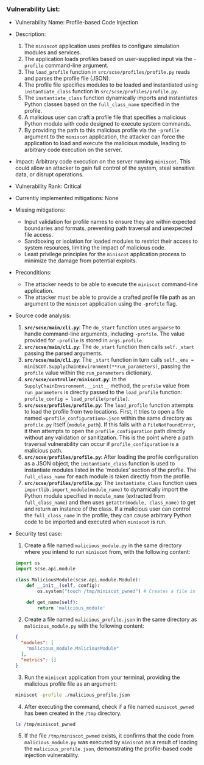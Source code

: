 ### Vulnerability List:

* Vulnerability Name: Profile-based Code Injection
* Description:
    1. The `miniscot` application uses profiles to configure simulation modules and services.
    2. The application loads profiles based on user-supplied input via the `-profile` command-line argument.
    3. The `load_profile` function in `src/scse/profiles/profile.py` reads and parses the profile file (JSON).
    4. The profile file specifies modules to be loaded and instantiated using `instantiate_class` function in `src/scse/profiles/profile.py`.
    5. The `instantiate_class` function dynamically imports and instantiates Python classes based on the `full_class_name` specified in the profile.
    6. A malicious user can craft a profile file that specifies a malicious Python module with code designed to execute system commands.
    7. By providing the path to this malicious profile via the `-profile` argument to the `miniscot` application, the attacker can force the application to load and execute the malicious module, leading to arbitrary code execution on the server.
* Impact: Arbitrary code execution on the server running `miniscot`. This could allow an attacker to gain full control of the system, steal sensitive data, or disrupt operations.
* Vulnerability Rank: Critical
* Currently implemented mitigations: None
* Missing mitigations:
    - Input validation for profile names to ensure they are within expected boundaries and formats, preventing path traversal and unexpected file access.
    - Sandboxing or isolation for loaded modules to restrict their access to system resources, limiting the impact of malicious code.
    - Least privilege principles for the `miniscot` application process to minimize the damage from potential exploits.
* Preconditions:
    - The attacker needs to be able to execute the `miniscot` command-line application.
    - The attacker must be able to provide a crafted profile file path as an argument to the `miniscot` application using the `-profile` flag.
* Source code analysis:
    1. **`src/scse/main/cli.py`**: The `do_start` function uses `argparse` to handle command-line arguments, including `-profile`. The value provided for `-profile` is stored in `args.profile`.
    2. **`src/scse/main/cli.py`**: The `do_start` function then calls `self._start` passing the parsed arguments.
    3. **`src/scse/main/cli.py`**: The `_start` function in turn calls `self._env = miniSCOT.SupplyChainEnvironment(**run_parameters)`, passing the `profile` value within the `run_parameters` dictionary.
    4. **`src/scse/controller/miniscot.py`**: In the `SupplyChainEnvironment.__init__` method, the `profile` value from `run_parameters` is directly passed to the `load_profile` function: `profile_config = load_profile(profile)`.
    5. **`src/scse/profiles/profile.py`**: The `load_profile` function attempts to load the profile from two locations. First, it tries to open a file named `<profile_configuration>.json` within the same directory as `profile.py` itself (`module_path`). If this fails with a `FileNotFoundError`, it then attempts to open the `profile_configuration` path directly without any validation or sanitization. This is the point where a path traversal vulnerability can occur if `profile_configuration` is a malicious path.
    6. **`src/scse/profiles/profile.py`**: After loading the profile configuration as a JSON object, the `instantiate_class` function is used to instantiate modules listed in the 'modules' section of the profile. The `full_class_name` for each module is taken directly from the profile.
    7. **`src/scse/profiles/profile.py`**: The `instantiate_class` function uses `importlib.import_module(module_name)` to dynamically import the Python module specified in `module_name` (extracted from `full_class_name`) and then uses `getattr(module, class_name)` to get and return an instance of the class. If a malicious user can control the `full_class_name` in the profile, they can cause arbitrary Python code to be imported and executed when `miniscot` is run.

* Security test case:
    1. Create a file named `malicious_module.py` in the same directory where you intend to run `miniscot` from, with the following content:
    ```python
    import os
    import scse.api.module

    class MaliciousModule(scse.api.module.Module):
        def __init__(self, config):
            os.system("touch /tmp/miniscot_pwned") # Creates a file in /tmp as a proof of concept

        def get_name(self):
            return 'malicious_module'
    ```
    2. Create a file named `malicious_profile.json` in the same directory as `malicious_module.py` with the following content:
    ```json
    {
      "modules": [
        "malicious_module.MaliciousModule"
      ],
      "metrics": []
    }
    ```
    3. Run the `miniscot` application from your terminal, providing the malicious profile file as an argument:
    ```bash
    miniscot -profile ./malicious_profile.json
    ```
    4. After executing the command, check if a file named `miniscot_pwned` has been created in the `/tmp` directory.
    ```bash
    ls /tmp/miniscot_pwned
    ```
    5. If the file `/tmp/miniscot_pwned` exists, it confirms that the code from `malicious_module.py` was executed by `miniscot` as a result of loading the `malicious_profile.json`, demonstrating the profile-based code injection vulnerability.